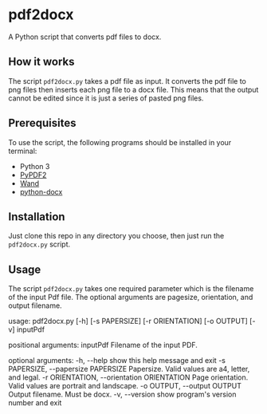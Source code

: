 # pdf2docx
A Python script that converts pdf files to docx. 

## How it works
The script ```pdf2docx.py``` takes a pdf file as input. It converts the pdf file to png files then inserts each png file to a docx file. This means that the output cannot be edited since it is just a series of pasted png files. 

## Prerequisites 
To use the script, the following programs should be installed in your terminal: 
- Python 3
- [PyPDF2](https://pypi.org/project/PyPDF2/) 
- [Wand](http://docs.wand-py.org/en/0.6.1/) 
- [python-docx](https://github.com/python-openxml/python-docx) 

## Installation 
Just clone this repo in any directory you choose, then just run the ```pdf2docx.py``` script. 

## Usage
The script ```pdf2docx.py``` takes one required parameter which is the filename of the input Pdf file. The optional arguments are pagesize, orientation, and output filename. 

usage: pdf2docx.py [-h] [-s PAPERSIZE]
                   [-r ORIENTATION] [-o OUTPUT]
                   [-v]
                   inputPdf

positional arguments:
  inputPdf              Filename of the input
                        PDF.

optional arguments:
  -h, --help            show this help message
                        and exit
  -s PAPERSIZE, --papersize PAPERSIZE
                        Papersize. Valid values
                        are a4, letter, and
                        legal.
  -r ORIENTATION, --orientation ORIENTATION
                        Page orientation. Valid
                        values are portrait and
                        landscape.
  -o OUTPUT, --output OUTPUT
                        Output filename. Must be
                        docx.
  -v, --version         show program's version
                        number and exit


